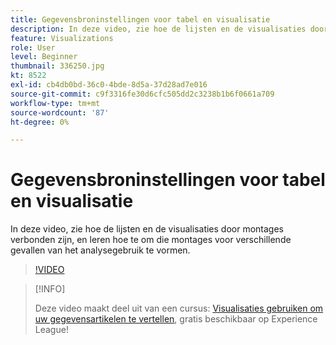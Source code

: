 ```yaml
---
title: Gegevensbroninstellingen voor tabel en visualisatie
description: In deze video, zie hoe de lijsten en de visualisaties door montages verbonden zijn, en leren hoe te om die montages voor verschillende gevallen van het analysegebruik te vormen.
feature: Visualizations
role: User
level: Beginner
thumbnail: 336250.jpg
kt: 8522
exl-id: cb4db0bd-36c0-4bde-8d5a-37d28ad7e016
source-git-commit: c9f3316fe30d6cfc505dd2c3238b1b6f0661a709
workflow-type: tm+mt
source-wordcount: '87'
ht-degree: 0%

---
```


# Gegevensbroninstellingen voor tabel en visualisatie

In deze video, zie hoe de lijsten en de visualisaties door montages verbonden zijn, en leren hoe te om die montages voor verschillende gevallen van het analysegebruik te vormen.

>[!VIDEO](https://video.tv.adobe.com/v/336250/?quality=12&learn=on)

>[!INFO]
>
> Deze video maakt deel uit van een cursus: [Visualisaties gebruiken om uw gegevensartikelen te vertellen](https://experienceleague.adobe.com/?recommended=Analytics-U-1-2021.1.visualizations), gratis beschikbaar op Experience League!

